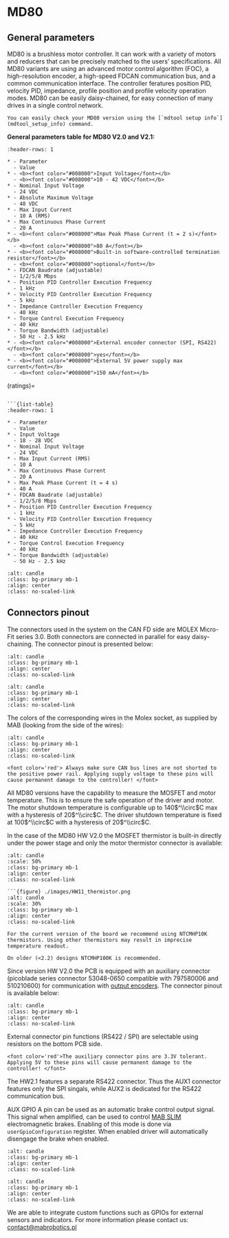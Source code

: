 # MD80

## General parameters

MD80 is a brushless motor controller. It can work with a variety of motors and reducers that can be
precisely matched to the users’ specifications. All MD80 variants are using an advanced motor
control algorithm (FOC), a high-resolution encoder, a high-speed FDCAN communication bus, and a
common communication interface. The controller feratures position PID, velocity PID, impedance,
profile position and profile velocity operation modes. MD80 can be easily daisy-chained, for easy
connection of many drives in a single control network.

```{hint}
You can easily check your MD80 version using the [`mdtool setup info`](mdtool_setup_info) command.
```

**General parameters table for MD80 V2.0 and V2.1:**

```{list-table}
:header-rows: 1

* - Parameter
  - Value
* - <b><font color="#008000">Input Voltage</font></b>
  - <b><font color="#008000">10 - 42 VDC</font></b>
* - Nominal Input Voltage
  - 24 VDC
* - Absolute Maximum Voltage
  - 48 VDC
* - Max Input Current
  - 10 A (RMS)
* - Max Continuous Phase Current
  - 20 A
* - <b><font color="#008000">Max Peak Phase Current (t = 2 s)</font></b>
  - <b><font color="#008000">80 A</font></b>
* - <b><font color="#008000">Built-in software-controlled termination resistor</font></b>
  - <b><font color="#008000">optional</font></b>
* - FDCAN Baudrate (adjustable)
  - 1/2/5/8 Mbps
* - Position PID Controller Execution Frequency
  - 1 kHz
* - Velocity PID Controller Execution Frequency
  - 5 kHz
* - Impedance Controller Execution Frequency
  - 40 kHz
* - Torque Control Execution Frequency
  - 40 kHz
* - Torque Bandwidth (adjustable)
  - 50 Hz - 2.5 kHz
* - <b><font color="#008000">External encoder connector (SPI, RS422)</font></b>
  - <b><font color="#008000">yes</font></b>
* - <b><font color="#008000">External 5V power supply max current</font></b>
  - <b><font color="#008000">150 mA</font></b>
```

(ratings)=

````{dropdown} **General parameters table for MD80 HW1.1, HV1.3 and older:**

```{list-table}
:header-rows: 1

* - Parameter
  - Value
* - Input Voltage
  - 18 - 28 VDC
* - Nominal Input Voltage
  - 24 VDC
* - Max Input Current (RMS)
  - 10 A
* - Max Continuous Phase Current 
  - 20 A
* - Max Peak Phase Current (t = 4 s) 
  - 40 A
* - FDCAN Baudrate (adjustable)
  - 1/2/5/8 Mbps
* - Position PID Controller Execution Frequency
  - 1 kHz
* - Velocity PID Controller Execution Frequency
  - 5 kHz
* - Impedance Controller Execution Frequency
  - 40 kHz
* - Torque Control Execution Frequency
  - 40 kHz
* - Torque Bandwidth (adjustable)
  - 50 Hz - 2.5 kHz
````

```{figure} ./images/MD80/mount_cross_section.png
:alt: candle
:class: bg-primary mb-1
:align: center
:class: no-scaled-link
```

## Connectors pinout

The connectors used in the system on the CAN FD side are MOLEX Micro-Fit series 3.0. Both connectors
are connected in parallel for easy daisy-chaining. The connector pinout is presented below:

```{figure} ./images/can_connector_output.png
:alt: candle
:class: bg-primary mb-1
:align: center
:class: no-scaled-link
```

```{figure} ./images/motor_connectors.jpg
:alt: candle
:class: bg-primary mb-1
:align: center
:class: no-scaled-link
```

The colors of the corresponding wires in the Molex socket, as supplied by MAB (looking from the side
of the wires):

```{figure} ./images/cable_colors.png
:alt: candle
:class: bg-primary mb-1
:align: center
:class: no-scaled-link
```

```{warning}
<font color='red'> Always make sure CAN bus lines are not shorted to the positive power rail. Applying supply voltage to these pins will cause permanent damage to the controller! </font> 
```

All MD80 versions have the capability to measure the MOSFET and motor temperature. This is to ensure
the safe operation of the driver and motor. The motor shutdown temperature is configurable up to
140$^\\circ$C max with a hysteresis of 20$^\\circ$C. The driver shutdown temperature is fixed at
100$^\\circ$C with a hysteresis of 20$^\\circ$C.

In the case of the MD80 HW V2.0 the MOSFET thermistor is built-in directly under the power stage and
only the motor thermistor connector is available:

```{figure} ./images/HW20_thermistor.png
:alt: candle
:scale: 50%
:class: bg-primary mb-1
:align: center
:class: no-scaled-link
```

````{dropdown} The connectors in the case of the HW1.1 and HV1.3
```{figure} ./images/HW11_thermistor.png
:alt: candle
:scale: 30%
:class: bg-primary mb-1
:align: center
:class: no-scaled-link
````

```{note}
For the current version of the board we recommend using NTCMHP10K thermistors. Using other thermistors may result in imprecise temperature readout.
```

```{note}
On older (<2.2) designs NTCMHP100K is recommended.
```

Since version HW V2.0 the PCB is equipped with an auxiliary connector (picoblade series connector
53048-0650 compatible with 797580006 and 510210600) for communication with
[output encoders](output_encoder). The connector pinout is available below:

```{figure} ./images/aux_pinout.png
:alt: candle
:class: bg-primary mb-1
:align: center
:class: no-scaled-link
```

External connector pin functions (RS422 / SPI) are selectable using resistors on the bottom PCB
side.

```{warning}
<font color='red'>The auxiliary connector pins are 3.3V tolerant. Applying 5V to these pins will cause permanent damage to the controller! </font> 
```

The HW2.1 features a separate RS422 connector. Thus the AUX1 connector features only the SPI
singals, while AUX2 is dedicated for the RS422 communication bus.

AUX GPIO A pin can be used as an automatic brake control output signal. This signal when amplified,
can be used to control
[MAB SLIM](https://www.mabrobotics.pl/product-page/mab-slim-electromagnetic-brake) electromagnetic
brakes. Enabling of this mode is done via `userGpioConfiguration` register. When enabled driver will
automatically disengage the brake when enabled.

```{figure} ./images/MD80/aux2_connector_pinout.png
:alt: candle
:class: bg-primary mb-1
:align: center
:class: no-scaled-link
```

```{figure} ./images/MD80/aux1_connector_pinout_HW2.1.png
:alt: candle
:class: bg-primary mb-1
:align: center
:class: no-scaled-link
```

We are able to integrate custom functions such as GPIOs for external sensors and indicators. For
more information please contact us: [contact@mabrobotics.pl](https://www.mabrobotics.pl/contact)
